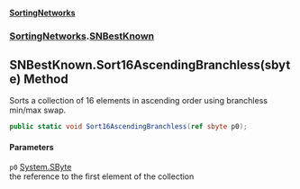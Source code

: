 #### [SortingNetworks](index.md 'index')
### [SortingNetworks](SortingNetworks.md 'SortingNetworks').[SNBestKnown](SortingNetworks_SNBestKnown.md 'SortingNetworks.SNBestKnown')
## SNBestKnown.Sort16AscendingBranchless(sbyte) Method
Sorts a collection of 16 elements in ascending order using branchless min/max swap.  
```csharp
public static void Sort16AscendingBranchless(ref sbyte p0);
```
#### Parameters
<a name='SortingNetworks_SNBestKnown_Sort16AscendingBranchless(sbyte)_p0'></a>
`p0` [System.SByte](https://docs.microsoft.com/en-us/dotnet/api/System.SByte 'System.SByte')  
the reference to the first element of the collection
  
